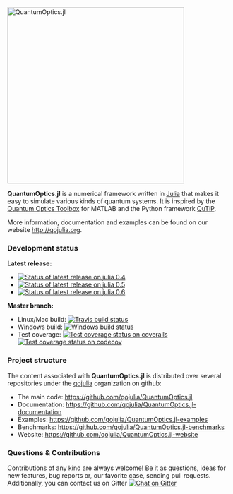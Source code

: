 <img src="https://github.com/qojulia/QuantumOptics.jl-website/blob/master/src/images/logo.png" alt="QuantumOptics.jl" width="400">

**QuantumOptics.jl** is a numerical framework written in [Julia] that makes it easy to simulate various kinds of quantum systems. It is inspired by the [Quantum Optics Toolbox] for MATLAB and the Python framework [QuTiP].

More information, documentation and examples can be found on our website http://qojulia.org.


### Development status

**Latest release:**
  * [![Status of latest release on julia 0.4][pkg-0.4-img]][pkg-0.4-url]
  * [![Status of latest release on julia 0.5][pkg-0.5-img]][pkg-0.5-url]
  * [![Status of latest release on julia 0.6][pkg-0.6-img]][pkg-0.6-url]

**Master branch:**
  * Linux/Mac build: [![Travis build status][travis-img]][travis-url]
  * Windows build: [![Windows build status][appveyor-img]][appveyor-url]
  * Test coverage:
        [![Test coverage status on coveralls][coveralls-img]][coveralls-url]
        [![Test coverage status on codecov][codecov-img]][codecov-url]


### Project structure

The content associated with **QuantumOptics.jl** is distributed over several repositories under the [qojulia] organization on github:

* The main code: https://github.com/qojulia/QuantumOptics.jl
* Documentation: https://github.com/qojulia/QuantumOptics.jl-documentation
* Examples: https://github.com/qojulia/QuantumOptics.jl-examples
* Benchmarks: https://github.com/qojulia/QuantumOptics.jl-benchmarks
* Website: https://github.com/qojulia/QuantumOptics.jl-website


### Questions & Contributions

Contributions of any kind are always welcome! Be it as questions, ideas for new features, bug reports or, our favorite case, sending pull requests.
Additionally, you can contact us on Gitter [![Chat on Gitter][gitter-img]][gitter-url]


[Julia]: http://julialang.org
[qojulia]: https://github.com/qojulia
[Quantum Optics Toolbox]: http://qo.phy.auckland.ac.nz/toolbox
[QuTiP]: http://qutip.org

[travis-url]: https://travis-ci.org/qojulia/QuantumOptics.jl
[travis-img]: https://api.travis-ci.org/qojulia/QuantumOptics.jl.png?branch=master

[appveyor-url]: https://ci.appveyor.com/project/qojulia/quantumoptics-jl/branch/master
[appveyor-img]: https://ci.appveyor.com/api/projects/status/t83f2bqfpumn6d96/branch/master?svg=true

[coveralls-url]: https://coveralls.io/github/qojulia/QuantumOptics.jl?branch=master
[coveralls-img]: https://coveralls.io/repos/github/qojulia/QuantumOptics.jl/badge.svg?branch=master

[codecov-url]: https://codecov.io/gh/qojulia/QuantumOptics.jl
[codecov-img]: https://codecov.io/gh/qojulia/QuantumOptics.jl/branch/master/graph/badge.svg

[pkg-0.4-url]: http://pkg.julialang.org/?pkg=QuantumOptics&ver=0.4
[pkg-0.4-img]: http://pkg.julialang.org/badges/QuantumOptics_0.4.svg

[pkg-0.5-url]: http://pkg.julialang.org/?pkg=QuantumOptics&ver=0.5
[pkg-0.5-img]: http://pkg.julialang.org/badges/QuantumOptics_0.5.svg

[pkg-0.6-url]: http://pkg.julialang.org/?pkg=QuantumOptics&ver=0.6
[pkg-0.6-img]: http://pkg.julialang.org/badges/QuantumOptics_0.6.svg

[gitter-url]: https://gitter.im/QuantumOptics-jl/Lobby
[gitter-img]: https://img.shields.io/gitter/room/nwjs/nw.js.svg
